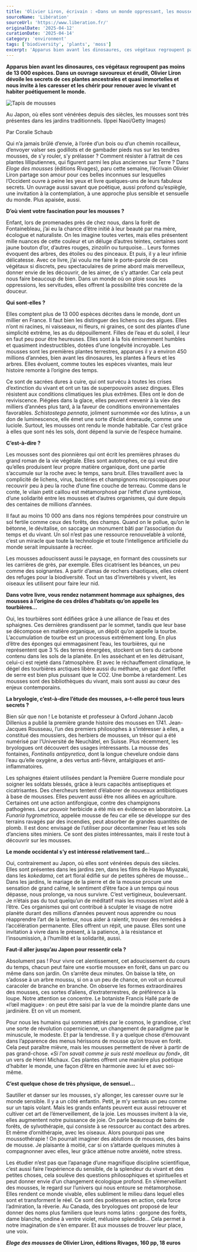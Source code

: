 ```yaml
---
title: 'Olivier Liron, écrivain : «Dans un monde oppressant, les mousses offrent la possibilité très concrète de la douceur»'
sourceName: 'Libération'
sourceUrl: 'https://www.liberation.fr/'
originalDate: '2025-04-12'
curationDate: '2025-04-14'
category: 'environment'
tags: ['biodiversity', 'plants', 'moss']
excerpt: 'Apparus bien avant les dinosaures, ces végétaux regroupent pas moins de 13 000 espèces. Dans un ouvrage savoureux et érudit, Olivier Liron dévoile les secrets de ces plantes ancestrales et quasi immortelles et nous invite à les caresser et les chérir pour renouer avec le vivant et habiter poétiquement le monde.'
---
```


**Apparus bien avant les dinosaures, ces végétaux regroupent pas moins de 13 000 espèces. Dans un ouvrage savoureux et érudit, Olivier Liron dévoile les secrets de ces plantes ancestrales et quasi immortelles et nous invite à les caresser et les chérir pour renouer avec le vivant et habiter poétiquement le monde.**

<div class="article-figure">
  <img src="/img/tapis-de-mousses.jpg" alt="Tapis de mousses" class="article-image" />
  <p class="article-caption">Au Japon, où elles sont vénérées depuis des siècles, les mousses sont très présentes dans les jardins traditionnels. (Ippei Naoi/Getty Images)</p>
</div>

Par Coralie Schaub

Qui n’a jamais brûlé d’envie, à l’orée d’un bois ou d’un chemin rocailleux, d’envoyer valser ses godillots et de gambader pieds nus sur les tendres mousses, de s’y rouler, s’y prélasser ? Comment résister à l’attrait de ces plantes lilliputiennes, qui figurent parmi les plus anciennes sur Terre ? Dans _Eloge des mousses_ (éditions Rivages), paru cette semaine, l’écrivain Olivier Liron partage son amour pour ces belles inconnues sur lesquelles l’Occident ouvre à peine les yeux et livre quelques-uns de leurs fabuleux secrets. Un ouvrage aussi savant que poétique, aussi profond qu’espiègle, une invitation à la contemplation, à une approche plus sensible et sensuelle du monde. Plus apaisée, aussi.

**D’où vient votre fascination pour les mousses ?**

Enfant, lors de promenades près de chez nous, dans la forêt de Fontainebleau, j’ai eu la chance d’être initié à leur beauté par ma mère, écologue et naturaliste. On les imagine toutes vertes, mais elles présentent mille nuances de cette couleur et un déluge d’autres teintes, certaines sont jaune bouton d’or, d’autres rouges, zinzolin ou turquoise… Leurs formes évoquent des arbres, des étoiles ou des pinceaux. Et puis, il y a leur infinie délicatesse. Avec ce livre, j’ai voulu me faire le porte-parole de ces végétaux si discrets, peu spectaculaires de prime abord mais merveilleux, donner envie de les découvrir, de les aimer, de s’y attarder. Car cela peut nous faire beaucoup de bien. Dans un monde où on ploie sous les oppressions, les servitudes, elles offrent la possibilité très concrète de la douceur.

**Qui sont-elles ?**

Elles comptent plus de 13 000 espèces décrites dans le monde, dont un millier en France. Il faut bien les distinguer des lichens ou des algues. Elles n’ont ni racines, ni vaisseaux, ni fleurs, ni graines, ce sont des plantes d’une simplicité extrême, les as du dépouillement. Filles de l’eau et du soleil, il leur en faut peu pour être heureuses. Elles sont à la fois éminemment humbles et quasiment indestructibles, dotées d’une longévité incroyable. Les mousses sont les premières plantes terrestres, apparues il y a environ 450 millions d’années, bien avant les dinosaures, les plantes à fleurs et les arbres. Elles évoluent, comme toutes les espèces vivantes, mais leur histoire remonte à l’origine des temps.

Ce sont de sacrées dures à cuire, qui ont survécu à toutes les crises d’extinction du vivant et ont un tas de superpouvoirs assez dingues. Elles résistent aux conditions climatiques les plus extrêmes. Elles ont le don de reviviscence. Piégées dans la glace, elles peuvent «revenir à la vie» des milliers d’années plus tard, à la faveur de conditions environnementales favorables. _Schistostega pennata_, joliment surnommée «or des lutins», a un don de luminescence, elle émet une sorte d’éclat émeraude, comme une luciole. Surtout, les mousses ont rendu le monde habitable. Car c’est grâce à elles que sont nés les sols, dont dépend la survie de l’espèce humaine.

**C’est-à-dire ?**

Les mousses sont des pionnières qui ont écrit les premières phrases du grand roman de la vie végétale. Elles sont autotrophes, ce qui veut dire qu’elles produisent leur propre matière organique, dont une partie s’accumule sur la roche avec le temps, sans bruit. Elles travaillent avec la complicité de lichens, virus, bactéries et champignons microscopiques pour recouvrir peu à peu la roche d’une fine couche de terreau. Comme dans le conte, le vilain petit caillou est métamorphosé par l’effet d’une symbiose, d’une solidarité entre les mousses et d’autres organismes, qui dure depuis des centaines de millions d’années.

Il faut au moins 10 000 ans dans nos régions tempérées pour construire un sol fertile comme ceux des forêts, des champs. Quand on le pollue, qu’on le bétonne, le dévitalise, on saccage un monument bâti par l’association du temps et du vivant. Un sol n’est pas une ressource renouvelable à volonté, c’est un miracle que toute la technologie et toute l’intelligence artificielle du monde serait impuissante à recréer.

Les mousses adoucissent aussi le paysage, en formant des coussinets sur les carrières de grès, par exemple. Elles cicatrisent les béances, un peu comme des soignantes. A partir d’amas de rochers chaotiques, elles créent des refuges pour la biodiversité. Tout un tas d’invertébrés y vivent, les oiseaux les utilisent pour faire leur nid.

**Dans votre livre, vous rendez notamment hommage aux sphaignes, des mousses à l’origine de ces drôles d’habitats qu’on appelle les tourbières…**

Oui, les tourbières sont édifiées grâce à une alliance de l’eau et des sphaignes. Ces dernières grandissent par le sommet, tandis que leur base se décompose en matière organique, un dépôt qu’on appelle la tourbe. L’accumulation de tourbe est un processus extrêmement long. En plus d’être des éponges qui emmagasinent l’eau, les tourbières, qui ne représentent que 3 % des terres émergées, stockent un tiers du carbone contenu dans les sols de la planète. En les asséchant et en les détruisant, celui-ci est rejeté dans l’atmosphère. Et avec le réchauffement climatique, le dégel des tourbières arctiques libère aussi du méthane, un gaz dont l’effet de serre est bien plus puissant que le CO2. Une bombe à retardement. Les mousses sont des bibliothèques du vivant, mais sont aussi au cœur des enjeux contemporains.

**La bryologie, c’est-à-dire l’étude des mousses, a-t-elle percé tous leurs secrets ?**

Bien sûr que non ! Le botaniste et professeur à Oxford Johann Jacob Dillenius a publié la première grande histoire des mousses en 1741. Jean-Jacques Rousseau, l’un des premiers philosophes à s’intéresser à elles, a constitué des moussiers, des herbiers de mousses, un trésor qui a été numérisé par l’Université de Neuchâtel, en Suisse. Plus récemment, les bryologues ont découvert des usages intéressants. La mousse des fontaines, _Fontinalis antipyretica_, dont la longue chevelure ondoie dans l’eau qu’elle oxygène, a des vertus anti-fièvre, antalgiques et anti-inflammatoires.

Les sphaignes étaient utilisées pendant la Première Guerre mondiale pour soigner les soldats blessés, grâce à leurs capacités antiseptiques et cicatrisantes. Des chercheurs tentent d’élaborer de nouveaux antibiotiques à base de mousses. Elles peuvent aussi être nos alliées en agriculture. Certaines ont une action antifongique, contre des champignons pathogènes. Leur pouvoir herbicide a été mis en évidence en laboratoire. La _Funaria hygrometrica_, appelée mousse de feu car elle se développe sur des terrains ravagés par des incendies, peut absorber de grandes quantités de plomb. Il est donc envisagé de l’utiliser pour décontaminer l’eau et les sols d’anciens sites miniers. Ce sont des pistes intéressantes, mais il reste tout à découvrir sur les mousses.

**Le monde occidental s’y est intéressé relativement tard…**

Oui, contrairement au Japon, où elles sont vénérées depuis des siècles. Elles sont présentes dans les jardins zen, dans les films de Hayao Miyazaki, dans les _kokedama_, cet art floral édifié sur de petites sphères de mousse… Dans les jardins, le mariage de la pierre et de la mousse procure une sensation de grand calme, le sentiment d’être face à un temps qui nous dépasse, nous prolonge, va nous survivre. C’est vertigineux, bouleversant. Je n’étais pas du tout quelqu’un de méditatif mais les mousses m’ont aidé à l’être. Ces organismes qui ont contribué à sculpter le visage de notre planète durant des millions d’années peuvent nous apprendre ou nous réapprendre l’art de la lenteur, nous aider à ralentir, trouver des remèdes à l’accélération permanente. Elles offrent un répit, une pause. Elles sont une invitation à vivre dans le présent, à la patience, à la résistance et l’insoumission, à l’humilité et la solidarité, aussi.

**Faut-il aller jusqu’au Japon pour ressentir cela ?**

Absolument pas ! Pour vivre cet alentissement, cet adoucissement du cours du temps, chacun peut faire une «sortie mousse» en forêt, dans un parc ou même dans son jardin. On s’arrête deux minutes. On baisse la tête, on s’adosse à un arbre moussu, si on a un peu de chance, on voit un écureuil caracoler de branche en branche. On observe les formes extraordinaires des mousses, ces sortes d’aliens, d’extraterrestres, de préférence à la loupe. Notre attention se concentre. Le botaniste Francis Hallé parle de «l’œil magique» : on peut être saisi par la vue de la moindre plante dans une jardinière. Et on vit un moment.

Pour nous les humains qui sommes attirés par le cosmos, le grandiose, c’est une sorte de révolution copernicienne, un changement de paradigme par le minuscule, le modeste. Et par la tendresse. Il y a quelque chose d’émouvant dans l’apparence des menus hérissons de mousse qu’on trouve en forêt. Cela peut paraître mièvre, mais les mousses permettent de rêver à partir de pas grand-chose. _«Si l’on savait comme je suis resté moelleux au fond»_, dit un vers de Henri Michaux. Ces plantes offrent une manière plus poétique d’habiter le monde, une façon d’être en harmonie avec lui et avec soi-même.

**C’est quelque chose de très physique, de sensuel…**

Sautiller et danser sur les mousses, s’y allonger, les caresser ouvre sur le monde sensible. Il y a un côté enfantin. Petit, je m’y sentais un peu comme sur un tapis volant. Mais les grands enfants peuvent eux aussi retrouver et cultiver cet art de l’émerveillement, de la joie. Les mousses invitent à la vie, elles augmentent notre puissance de joie. On parle beaucoup de bains de forêts, de sylvothérapie, qui consiste à se ressourcer au contact des arbres. Et même d’ornithérapie, avec les oiseaux. Alors pourquoi pas une moussothérapie ! On pourrait imaginer des ablutions de mousses, des bains de mousse. Je plaisante à moitié, car si on s’attarde quelques minutes à compagnonner avec elles, leur grâce atténue notre anxiété, notre stress.

Les étudier n’est pas que l’apanage d’une magnifique discipline scientifique, c’est aussi faire l’expérience du sensible, de la splendeur du vivant et des petites choses, cela soulève des questions philosophiques et spirituelles et peut donner envie d’un changement écologique profond. En s’émerveillant des mousses, le regard sur l’univers qui nous entoure se métamorphose. Elles rendent ce monde vivable, elles subliment le milieu dans lequel elles sont et transforment le réel. Ce sont des poétesses en action, cela force l’admiration, la rêverie. Au Canada, des bryologues ont proposé de leur donner des noms plus familiers que leurs noms latins : gorgone des forêts, dame blanche, ondine à ventre violet, mélusine splendide… Cela permet à notre imagination de s’en emparer. Et aux mousses de trouver leur place, une voix.

**_Eloge des mousses_ de Olivier Liron, éditions Rivages, 160 pp, 18 euros**
